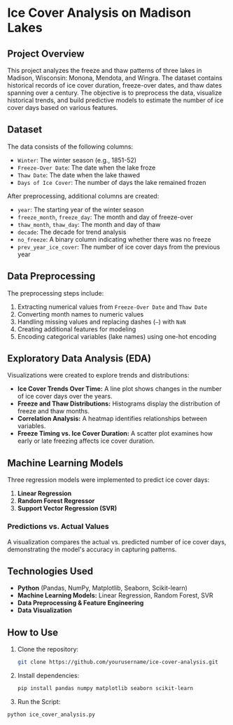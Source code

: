 # Ice Cover Analysis on Madison Lakes

## Project Overview
This project analyzes the freeze and thaw patterns of three lakes in Madison, Wisconsin: Monona, Mendota, and Wingra. The dataset contains historical records of ice cover duration, freeze-over dates, and thaw dates spanning over a century. The objective is to preprocess the data, visualize historical trends, and build predictive models to estimate the number of ice cover days based on various features.

## Dataset
The data consists of the following columns:
- `Winter`: The winter season (e.g., 1851-52)
- `Freeze-Over Date`: The date when the lake froze
- `Thaw Date`: The date when the lake thawed
- `Days of Ice Cover`: The number of days the lake remained frozen

After preprocessing, additional columns are created:
- `year`: The starting year of the winter season
- `freeze_month`, `freeze_day`: The month and day of freeze-over
- `thaw_month`, `thaw_day`: The month and day of thaw
- `decade`: The decade for trend analysis
- `no_freeze`: A binary column indicating whether there was no freeze
- `prev_year_ice_cover`: The number of ice cover days from the previous year

## Data Preprocessing
The preprocessing steps include:
1. Extracting numerical values from `Freeze-Over Date` and `Thaw Date`
2. Converting month names to numeric values
3. Handling missing values and replacing dashes (`–`) with `NaN`
4. Creating additional features for modeling
5. Encoding categorical variables (lake names) using one-hot encoding

## Exploratory Data Analysis (EDA)
Visualizations were created to explore trends and distributions:
- **Ice Cover Trends Over Time:** A line plot shows changes in the number of ice cover days over the years.
- **Freeze and Thaw Distributions:** Histograms display the distribution of freeze and thaw months.
- **Correlation Analysis:** A heatmap identifies relationships between variables.
- **Freeze Timing vs. Ice Cover Duration:** A scatter plot examines how early or late freezing affects ice cover duration.

## Machine Learning Models
Three regression models were implemented to predict ice cover days:
1. **Linear Regression**
2. **Random Forest Regressor**
3. **Support Vector Regression (SVR)**


### Predictions vs. Actual Values
A visualization compares the actual vs. predicted number of ice cover days, demonstrating the model's accuracy in capturing patterns.

## Technologies Used
- **Python** (Pandas, NumPy, Matplotlib, Seaborn, Scikit-learn)
- **Machine Learning Models:** Linear Regression, Random Forest, SVR
- **Data Preprocessing & Feature Engineering**
- **Data Visualization**

## How to Use
1. Clone the repository:
   ```bash
   git clone https://github.com/yourusername/ice-cover-analysis.git
2. Install dependencies:
   ```bash
   pip install pandas numpy matplotlib seaborn scikit-learn
3. Run the Script:
  ```bash
  python ice_cover_analysis.py
